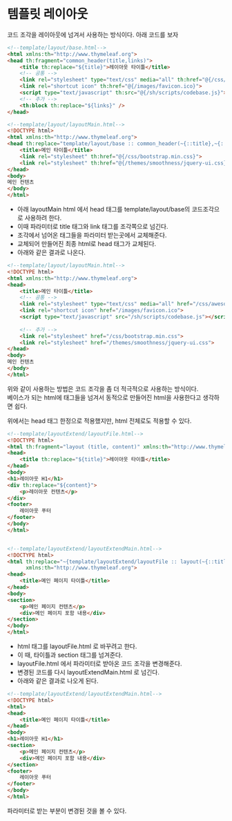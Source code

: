 # 템플릿 레이아웃

코드 조각을 레이아웃에 넘겨서 사용하는 방식이다. 아래 코드를 보자

```html
<!--template/layout/base.html-->
<html xmlns:th="http://www.thymeleaf.org">
<head th:fragment="common_header(title,links)"> 
    <title th:replace="${title}">레이아웃 타이틀</title>
    <!-- 공통 -->
    <link rel="stylesheet" type="text/css" media="all" th:href="@{/css/awesomeapp.css}">
    <link rel="shortcut icon" th:href="@{/images/favicon.ico}">
    <script type="text/javascript" th:src="@{/sh/scripts/codebase.js}"></script>
    <!-- 추가 -->
    <th:block th:replace="${links}" />
</head>

<!--template/layout/layoutMain.html-->
<!DOCTYPE html>
<html xmlns:th="http://www.thymeleaf.org">
<head th:replace="template/layout/base :: common_header(~{::title},~{::link})">
    <title>메인 타이틀</title>
    <link rel="stylesheet" th:href="@{/css/bootstrap.min.css}">
    <link rel="stylesheet" th:href="@{/themes/smoothness/jquery-ui.css}">
</head>
<body>
메인 컨텐츠
</body>
</html>
```
* 아래 layoutMain html 에서 head 태그를 template/layout/base의 코드조각으로 사용하려 한다.
* 이때 파라미터로 title 태그와 link 태그를 조각쪽으로 넘긴다.
* 조각에서 넘어온 태그들을 파라미터 받는곳에서 교체해준다.
* 교체되어 만들어진 최종 html로 head 태그가 교체된다.
* 아래와 같은 결과로 나온다.

```html
<!--template/layout/layoutMain.html-->
<!DOCTYPE html>
<html xmlns:th="http://www.thymeleaf.org">
<head> 
    <title>메인 타이틀</title>
    <!-- 공통 -->
    <link rel="stylesheet" type="text/css" media="all" href="/css/awesomeapp.css">
    <link rel="shortcut icon" href="/images/favicon.ico">
    <script type="text/javascript" src="/sh/scripts/codebase.js"></script>
    
    <!-- 추가 -->
    <link rel="stylesheet" href="/css/bootstrap.min.css">
    <link rel="stylesheet" href="/themes/smoothness/jquery-ui.css">
</head>
<body>
메인 컨텐츠
</body>
</html>
```

위와 같이 사용하는 방법은 코드 조각을 좀 더 적극적으로 사용하는 방식이다.   
베이스가 되는 html에 태그들을 넘겨서 동적으로 만들어진 html을 사용한다고 생각하면 쉽다.

위에서는 head 태그 한정으로 적용했지만, html 전체로도 적용할 수 있다.
```html
<!--template/layoutExtend/layoutFile.html-->
<!DOCTYPE html>
<html th:fragment="layout (title, content)" xmlns:th="http://www.thymeleaf.org">
<head>
    <title th:replace="${title}">레이아웃 타이틀</title> 
</head>
<body>
<h1>레이아웃 H1</h1>
<div th:replace="${content}">
    <p>레이아웃 컨텐츠</p>
</div>
<footer>
    레이아웃 푸터
</footer>
</body>
</html>


<!--template/layoutExtend/layoutExtendMain.html-->
<!DOCTYPE html>
<html th:replace="~{template/layoutExtend/layoutFile :: layout(~{::title}, ~{::section})}"
      xmlns:th="http://www.thymeleaf.org">
<head>
    <title>메인 페이지 타이틀</title> 
</head>
<body>
<section>
    <p>메인 페이지 컨텐츠</p>
    <div>메인 페이지 포함 내용</div>
</section>
</body>
</html>
```
* html 태그를 layoutFile.html 로 바꾸려고 한다.
* 이 때, 타이틀과 section 태그를 넘겨준다.
* layoutFile.html 에서 파라미터로 받아온 코드 조각을 변경해준다.
* 변경된 코드를 다시 layoutExtendMain.html 로 넘긴다.
* 아래와 같은 결과로 나오게 된다.

```html
<!--template/layoutExtend/layoutExtendMain.html-->
<!DOCTYPE html>
<html>
<head>
    <title>메인 페이지 타이틀</title> 
</head>
<body>
<h1>레이아웃 H1</h1>
<section>
    <p>메인 페이지 컨텐츠</p>
    <div>메인 페이지 포함 내용</div>
</section>
<footer>
    레이아웃 푸터
</footer>
</body>
</html>
```

파라미터로 받는 부분이 변경된 것을 볼 수 있다.